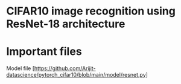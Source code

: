 # CIFAR10 image recognition using ResNet-18 architecture

# Important files

Model file [https://github.com/Arijit-datascience/pytorch_cifar10/blob/main/model/resnet.py]

